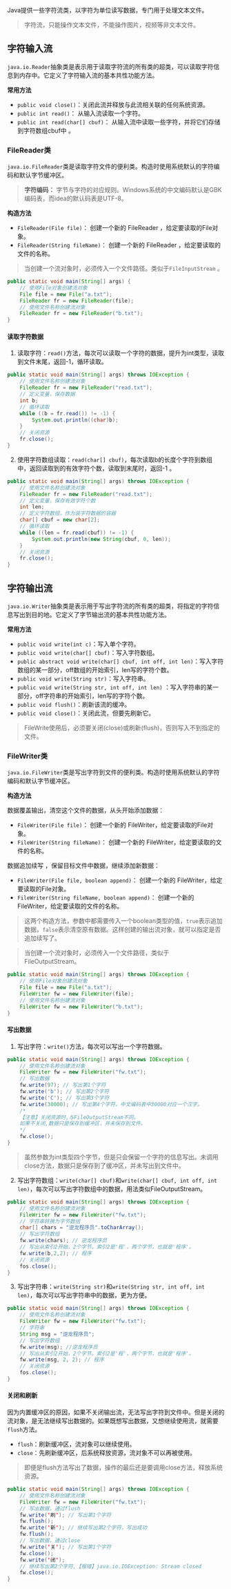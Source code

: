 

Java提供一些字符流类，以字符为单位读写数据，专门用于处理文本文件。

> 字符流，只能操作文本文件，不能操作图片，视频等非文本文件。

## 字符输入流

`java.io.Reader`抽象类是表示用于读取字符流的所有类的超类，可以读取字符信息到内存中。它定义了字符输入流的基本共性功能方法。


**常用方法**


* `public void close()`：关闭此流并释放与此流相关联的任何系统资源。
* `public int read()`： 从输入流读取一个字符。
* `public int read(char[] cbuf)`： 从输入流中读取一些字符，并将它们存储到字符数组cbuf中 。



### FileReader类

`java.io.FileReader`类是读取字符文件的便利类。构造时使用系统默认的字符编码和默认字节缓冲区。

> **字符编码：** 字节与字符的对应规则。Windows系统的中文编码默认是GBK编码表，而idea的默认码表是UTF-8。



**构造方法**

* `FileReader(File file)`： 创建一个新的 FileReader ，给定要读取的File对象。
* `FileReader(String fileName)`： 创建一个新的 FileReader ，给定要读取的文件的名称。

> 当创建一个流对象时，必须传入一个文件路径。类似于`FileInputStream` 。



```java
public static void main(String[] args) {
    // 使用File对象创建流对象
    File file = new File("a.txt");
    FileReader fr = new FileReader(file);
    // 使用文件名称创建流对象
    FileReader fr = new FileReader("b.txt");
}
```


#### 读取字符数据

1. 读取字符：`read()`方法，每次可以读取一个字符的数据，提升为int类型，读取到文件末尾，返回-1，循环读取。

```java
public static void main(String[] args) throws IOException {
    // 使用文件名称创建流对象
    FileReader fr = new FileReader("read.txt");
    // 定义变量，保存数据
    int b;
    // 循环读取
    while ((b = fr.read()) != -1) {
        System.out.println((char)b);
    }
    // 关闭资源
    fr.close();
}
```


2. 使用字符数组读取：`read(char[] cbuf)`，每次读取b的长度个字符到数组中，返回读取到的有效字符个数，读取到末尾时，返回-1 。

```java
public static void main(String[] args) throws IOException {
    // 使用文件名称创建流对象
    FileReader fr = new FileReader("read.txt");
    // 定义变量，保存有效字符个数
    int len;
    // 定义字符数组，作为装字符数据的容器
    char[] cbuf = new char[2];
    // 循环读取
    while ((len = fr.read(cbuf)) != -1) {
        System.out.println(new String(cbuf, 0, len));
    }
    // 关闭资源
    fr.close();
}
```


## 字符输出流

`java.io.Writer`抽象类是表示用于写出字符流的所有类的超类，将指定的字符信息写出到目的地。它定义了字节输出流的基本共性功能方法。



**常用方法**




* `public void write(int c)`：写入单个字符。
* `public void write(char[] cbuf)`：写入字符数组。
* `public abstract void write(char[] cbuf, int off, int len)`：写入字符数组的某一部分，off数组的开始索引，len写的字符个数。
* `public void write(String str)`：写入字符串。
* `public void write(String str, int off, int len)` ：写入字符串的某一部分，off字符串的开始索引，len写的字符个数。
* `public void flush()`：刷新该流的缓冲。
* `public void close()`：关闭此流，但要先刷新它。

> FileWrite使用后，必须要关闭(close)或刷新(flush)，否则写入不到指定的文件。



### FileWriter类

`java.io.FileWriter`类是写出字符到文件的便利类。构造时使用系统默认的字符编码和默认字节缓冲区。

**构造方法**

数据覆盖输出，清空这个文件的数据，从头开始添加数据：

* `FileWriter(File file)`： 创建一个新的 FileWriter，给定要读取的File对象。
* `FileWriter(String fileName)`： 创建一个新的 FileWriter，给定要读取的文件的名称。



数据追加续写
，保留目标文件中数据，继续添加新数据：

* `FileWriter(File file, boolean append)`： 创建一个新的 FileWriter，给定要读取的File对象。
* `FileWriter(String fileName, boolean append)`： 创建一个新的 FileWriter，给定要读取的文件的名称。

> 这两个构造方法，参数中都需要传入一个boolean类型的值，`true`表示追加数据，`false`表示清空原有数据。这样创建的输出流对象，就可以指定是否追加续写了。


> 当创建一个流对象时，必须传入一个文件路径，类似于FileOutputStream。

```java
public static void main(String[] args) throws IOException {
    // 使用File对象创建流对象
    File file = new File("a.txt");
    FileWriter fw = new FileWriter(file);
    // 使用文件名称创建流对象
    FileWriter fw = new FileWriter("b.txt");
}
```


#### 写出数据

1. 写出字符：`write()`方法，每次可以写出一个字符数据。

```java
public static void main(String[] args) throws IOException {
    // 使用文件名称创建流对象
    FileWriter fw = new FileWriter("fw.txt");     
    // 写出数据
    fw.write(97); // 写出第1个字符
    fw.write('b'); // 写出第2个字符
    fw.write('C'); // 写出第3个字符
    fw.write(30000); // 写出第4个字符，中文编码表中30000对应一个汉字。
    /*
    【注意】关闭资源时,与FileOutputStream不同。
    如果不关闭,数据只是保存到缓冲区，并未保存到文件。
    */
    fw.close();
}
```

> 虽然参数为int类型四个字节，但是只会保留一个字符的信息写出。未调用close方法，数据只是保存到了缓冲区，并未写出到文件中。



2. 写出字符数组：`write(char[] cbuf)`和`write(char[] cbuf, int off, int len)`，每次可以写出字符数组中的数据，用法类似FileOutputStream。

```java
public static void main(String[] args) throws IOException {
    // 使用文件名称创建流对象
    FileWriter fw = new FileWriter("fw.txt");     
    // 字符串转换为字节数组
    char[] chars = "逆龙程序员".toCharArray();
    // 写出字符数组
    fw.write(chars); // 逆龙程序员    
    // 写出从索引2开始，2个字节。索引2是'程'，两个字节，也就是'程序'。
    fw.write(b,2,2); // 程序  
    // 关闭资源
    fos.close();
}
```


3. 写出字符串：`write(String str)`和`write(String str, int off, int len)`，每次可以写出字符串中的数据，更为方便。

```java
public static void main(String[] args) throws IOException {
    // 使用文件名称创建流对象
    FileWriter fw = new FileWriter("fw.txt");     
    // 字符串
    String msg = "逆龙程序员";
    // 写出字符数组
    fw.write(msg); //逆龙程序员
    // 写出从索引2开始，2个字节。索引2是'程'，两个字节，也就是'程序'。
    fw.write(msg, 2, 2); // 程序
    // 关闭资源
    fos.close();
}
```


#### 关闭和刷新

因为内置缓冲区的原因，如果不关闭输出流，无法写出字符到文件中。但是关闭的流对象，是无法继续写出数据的。如果既想写出数据，又想继续使用流，就需要`flush`方法。



* `flush`：刷新缓冲区，流对象可以继续使用。
* `close`：先刷新缓冲区，后系统释放资源，流对象不可以再被使用。

> 即便是flush方法写出了数据，操作的最后还是要调用close方法，释放系统资源。

```java
public static void main(String[] args) throws IOException {
    // 使用文件名称创建流对象
    FileWriter fw = new FileWriter("fw.txt");
    // 写出数据，通过flush
    fw.write('刷'); // 写出第1个字符
    fw.flush();
    fw.write('新'); // 继续写出第2个字符，写出成功
    fw.flush();
    // 写出数据，通过close
    fw.write('关'); // 写出第1个字符
    fw.close();
    fw.write('闭'); 
    // 继续写出第2个字符,【报错】java.io.IOException: Stream closed
    fw.close();
}
```